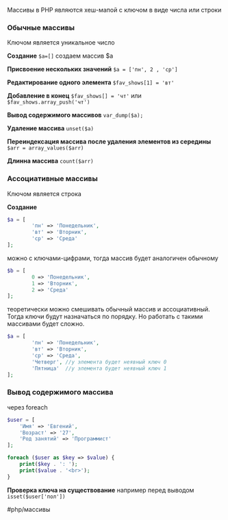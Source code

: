 Массивы  в PHP являются хеш-мапой с ключом в виде числа или строки

### Обычные массивы
Ключом является уникальное число 

**Создание**
`$a=[]` создаем массив $a

**Присвоение нескольких значений**
`$a = ['пн', 2 , 'ср']`

**Редактирование одного элемента**
`$fav_shows[1] = 'вт'`

**Добавление в конец**
`$fav_shows[] = 'чт'`
или 
`$fav_shows.array_push('чт')`

**Вывод содержимого массивов**
`var_dump($a);`

**Удаление массива**
`unset($a)`

**Переиндексация массива после удаления элементов из середины**
`$arr = array_values($arr)`

**Длинна массива**
`count($arr)`



### Ассоциативные массивы
Ключом является строка

**Создание**
```php
$a = [  
        'пн' => 'Понедельник',  
        'вт' => 'Вторник',  
        'ср' => 'Среда'  
];
```
можно с ключами-цифрами, тогда массив будет аналогичен обычному
```php
$b = [  
        0 => 'Понедельник',  
        1 => 'Вторник',  
        2 => 'Среда'  
];
```
теоретически можно смешивать обычный массив и ассоциативный. Тогда ключи будут назначаться по порядку. Но работать с такими массивами будет сложно. 
```php
$a = [  
        'пн' => 'Понедельник',  
        'вт' => 'Вторник',  
        'ср' => 'Среда',
        'Четверг', //у элемента будет неявный ключ 0
        'Пятница'  //у элемента будет неявный ключ 1
];
```

### Вывод содержимого массива
через foreach
```php
$user = [
    'Имя' => 'Евгений',
    'Возраст' => '27',
    'Род занятий' => 'Программист'
];

foreach ($user as $key => $value) {
    print($key . ': ');
    print($value . '<br>');
}
```

**Проверка ключа на существование**
например перед выводом 
`isset($user['пол'])`

#php/массивы 
